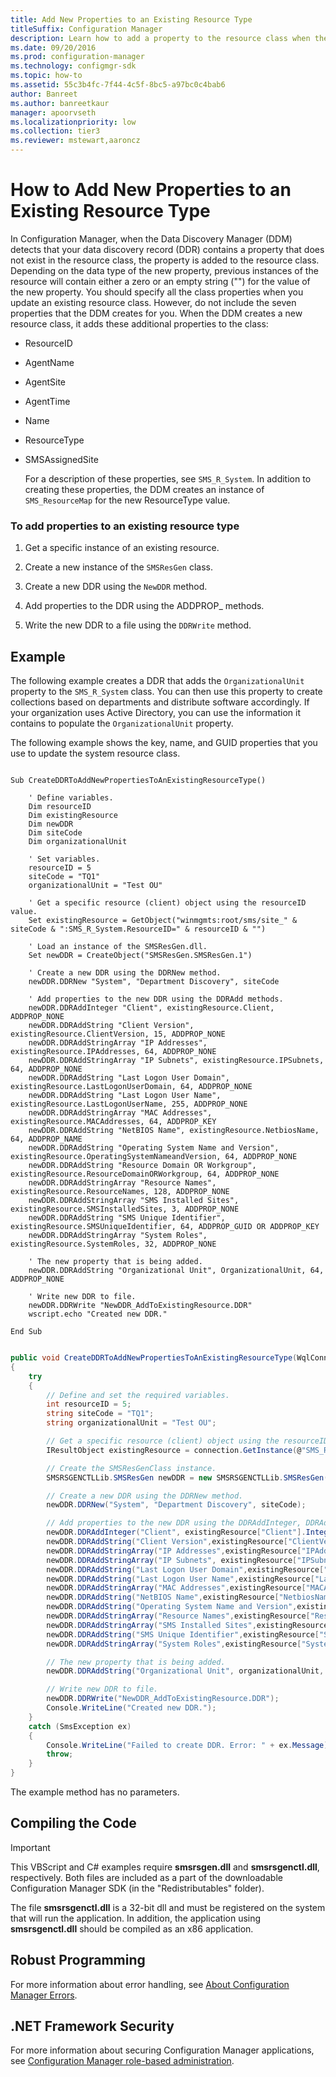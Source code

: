 ```yaml
---
title: Add New Properties to an Existing Resource Type
titleSuffix: Configuration Manager
description: Learn how to add a property to the resource class when the Data Discovery Manager detects that your data discovery record contains a property that doesn't exist.
ms.date: 09/20/2016
ms.prod: configuration-manager
ms.technology: configmgr-sdk
ms.topic: how-to
ms.assetid: 55c3b4fc-7f44-4c5f-8bc5-a97bc0c4bab6
author: Banreet
ms.author: banreetkaur
manager: apoorvseth
ms.localizationpriority: low
ms.collection: tier3
ms.reviewer: mstewart,aaroncz 
---
```

# How to Add New Properties to an Existing Resource Type
In Configuration Manager, when the Data Discovery Manager (DDM) detects that your data discovery record (DDR) contains a property that does not exist in the resource class, the property is added to the resource class. Depending on the data type of the new property, previous instances of the resource will contain either a zero or an empty string ("") for the value of the new property. You should specify all the class properties when you update an existing resource class. However, do not include the seven properties that the DDM creates for you. When the DDM creates a new resource class, it adds these additional properties to the class:  

- ResourceID  

- AgentName  

- AgentSite  

- AgentTime  

- Name  

- ResourceType  

- SMSAssignedSite  

  For a description of these properties, see `SMS_R_System`. In addition to creating these properties, the DDM creates an instance of `SMS_ResourceMap` for the new ResourceType value.  

### To add properties to an existing resource type  

1.  Get a specific instance of an existing resource.  

2.  Create a new instance of the `SMSResGen` class.  

3.  Create a new DDR using the `NewDDR` method.  

4.  Add properties to the DDR using the ADDPROP_ methods.  

5.  Write the new DDR to a file using the `DDRWrite` method.  

## Example  
 The following example creates a DDR that adds the `OrganizationalUnit` property to the `SMS_R_System` class. You can then use this property to create collections based on departments and distribute software accordingly. If your organization uses Active Directory, you can use the information it contains to populate the `OrganizationalUnit` property.  

 The following example shows the key, name, and GUID properties that you use to update the system resource class.  

```vbs  

Sub CreateDDRToAddNewPropertiesToAnExistingResourceType()  

    ' Define variables.  
    Dim resourceID  
    Dim existingResource   
    Dim newDDR   
    Dim siteCode  
    Dim organizationalUnit  

    ' Set variables.  
    resourceID = 5  
    siteCode = "TQ1"  
    organizationalUnit = "Test OU"  

    ' Get a specific resource (client) object using the resourceID value.  
    Set existingResource = GetObject("winmgmts:root/sms/site_" & siteCode & ":SMS_R_System.ResourceID=" & resourceID & "")  

    ' Load an instance of the SMSResGen.dll.  
    Set newDDR = CreateObject("SMSResGen.SMSResGen.1")  

    ' Create a new DDR using the DDRNew method.  
    newDDR.DDRNew "System", "Department Discovery", siteCode  

    ' Add properties to the new DDR using the DDRAdd methods.  
    newDDR.DDRAddInteger "Client", existingResource.Client, ADDPROP_NONE  
    newDDR.DDRAddString "Client Version", existingResource.ClientVersion, 15, ADDPROP_NONE  
    newDDR.DDRAddStringArray "IP Addresses", existingResource.IPAddresses, 64, ADDPROP_NONE  
    newDDR.DDRAddStringArray "IP Subnets", existingResource.IPSubnets, 64, ADDPROP_NONE  
    newDDR.DDRAddString "Last Logon User Domain", existingResource.LastLogonUserDomain, 64, ADDPROP_NONE  
    newDDR.DDRAddString "Last Logon User Name", existingResource.LastLogonUserName, 255, ADDPROP_NONE  
    newDDR.DDRAddStringArray "MAC Addresses", existingResource.MACAddresses, 64, ADDPROP_KEY  
    newDDR.DDRAddString "NetBIOS Name", existingResource.NetbiosName, 64, ADDPROP_NAME  
    newDDR.DDRAddString "Operating System Name and Version", existingResource.OperatingSystemNameandVersion, 64, ADDPROP_NONE  
    newDDR.DDRAddString "Resource Domain OR Workgroup", existingResource.ResourceDomainORWorkgroup, 64, ADDPROP_NONE  
    newDDR.DDRAddStringArray "Resource Names", existingResource.ResourceNames, 128, ADDPROP_NONE  
    newDDR.DDRAddStringArray "SMS Installed Sites", existingResource.SMSInstalledSites, 3, ADDPROP_NONE  
    newDDR.DDRAddString "SMS Unique Identifier", existingResource.SMSUniqueIdentifier, 64, ADDPROP_GUID OR ADDPROP_KEY  
    newDDR.DDRAddStringArray "System Roles", existingResource.SystemRoles, 32, ADDPROP_NONE  

    ' The new property that is being added.  
    newDDR.DDRAddString "Organizational Unit", OrganizationalUnit, 64, ADDPROP_NONE  

    ' Write new DDR to file.  
    newDDR.DDRWrite "NewDDR_AddToExistingResource.DDR"  
    wscript.echo "Created new DDR."  

End Sub  

```  

```c#  

public void CreateDDRToAddNewPropertiesToAnExistingResourceType(WqlConnectionManager connection)  
{  
    try  
    {  
        // Define and set the required variables.  
        int resourceID = 5;  
        string siteCode = "TQ1";  
        string organizationalUnit = "Test OU";  

        // Get a specific resource (client) object using the resourceID value.  
        IResultObject existingResource = connection.GetInstance(@"SMS_R_SYSTEM.ResourceID='" + resourceID + "'");  

        // Create the SMSResGenClass instance.  
        SMSRSGENCTLLib.SMSResGen newDDR = new SMSRSGENCTLLib.SMSResGen();  

        // Create a new DDR using the DDRNew method.  
        newDDR.DDRNew("System", "Department Discovery", siteCode);  

        // Add properties to the new DDR using the DDRAddInteger, DDRAddString and DDRAddStringArray methods.  
        newDDR.DDRAddInteger("Client", existingResource["Client"].IntegerValue, SMSRSGENCTLLib.DDRPropertyFlagsEnum.ADDPROP_NONE);  
        newDDR.DDRAddString("Client Version",existingResource["ClientVersion"].StringValue, 15, SMSRSGENCTLLib.DDRPropertyFlagsEnum.ADDPROP_NONE);  
        newDDR.DDRAddStringArray("IP Addresses",existingResource["IPAddresses"].StringArrayValue, 64, SMSRSGENCTLLib.DDRPropertyFlagsEnum.ADDPROP_NONE);  
        newDDR.DDRAddStringArray("IP Subnets", existingResource["IPSubnets"].StringArrayValue, 64, SMSRSGENCTLLib.DDRPropertyFlagsEnum.ADDPROP_NONE);  
        newDDR.DDRAddString("Last Logon User Domain",existingResource["LastLogonUserDomain"].StringValue, 255, SMSRSGENCTLLib.DDRPropertyFlagsEnum.ADDPROP_NONE);  
        newDDR.DDRAddString("Last Logon User Name",existingResource["LastLogonUserName"].StringValue, 64, SMSRSGENCTLLib.DDRPropertyFlagsEnum.ADDPROP_KEY);  
        newDDR.DDRAddStringArray("MAC Addresses",existingResource["MACAddresses"].StringArrayValue, 32, SMSRSGENCTLLib.DDRPropertyFlagsEnum.ADDPROP_NAME);  
        newDDR.DDRAddString("NetBIOS Name",existingResource["NetbiosName"].StringValue, 64, SMSRSGENCTLLib.DDRPropertyFlagsEnum.ADDPROP_NONE);  
        newDDR.DDRAddString("Operating System Name and Version",existingResource["OperatingSystemNameandVersion"].StringValue, 64, SMSRSGENCTLLib.DDRPropertyFlagsEnum.ADDPROP_NONE);  
        newDDR.DDRAddStringArray("Resource Names",existingResource["ResourceNames"].StringArrayValue, 128, SMSRSGENCTLLib.DDRPropertyFlagsEnum.ADDPROP_NONE);  
        newDDR.DDRAddStringArray("SMS Installed Sites",existingResource["SMSInstalledSites"].StringArrayValue, 3, SMSRSGENCTLLib.DDRPropertyFlagsEnum.ADDPROP_NONE);  
        newDDR.DDRAddString("SMS Unique Identifier",existingResource["SMSUniqueIdentifier"].StringValue, 64, SMSRSGENCTLLib.DDRPropertyFlagsEnum.ADDPROP_GUID | SMSRSGENCTLLib.DDRPropertyFlagsEnum.ADDPROP_KEY);  
        newDDR.DDRAddStringArray("System Roles",existingResource["SystemRoles"].StringArrayValue, 32, SMSRSGENCTLLib.DDRPropertyFlagsEnum.ADDPROP_NONE);  

        // The new property that is being added.  
        newDDR.DDRAddString("Organizational Unit", organizationalUnit, 64, SMSRSGENCTLLib.DDRPropertyFlagsEnum.ADDPROP_ARRAY | SMSRSGENCTLLib.DDRPropertyFlagsEnum.ADDPROP_NONE);  

        // Write new DDR to file.  
        newDDR.DDRWrite("NewDDR_AddToExistingResource.DDR");  
        Console.WriteLine("Created new DDR.");  
    }  
    catch (SmsException ex)  
    {  
        Console.WriteLine("Failed to create DDR. Error: " + ex.Message);  
        throw;  
    }  
}  

```  

 The example method has no parameters.  

## Compiling the Code  

> [!IMPORTANT]
>  This VBScript and C# examples require **smsrsgen.dll** and **smsrsgenctl.dll**, respectively. Both files are included as a part of the downloadable Configuration Manager SDK (in the "Redistributables" folder).  
>   
>  The file **smsrsgenctl.dll** is a 32-bit dll and must be registered on the system that will run the application. In addition, the application using **smsrsgenctl.dll** should be compiled as an x86 application.  

## Robust Programming  
 For more information about error handling, see [About Configuration Manager Errors](../../../../develop/core/understand/about-configuration-manager-errors.md).  

## .NET Framework Security  
 For more information about securing Configuration Manager applications, see [Configuration Manager role-based administration](../../../../develop/core/servers/configure/role-based-administration.md).  
